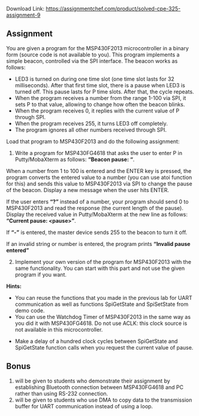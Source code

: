 Download Link: https://assignmentchef.com/product/solved-cpe-325-assignment-9
<br>
<h2>Assignment</h2>

You are given a program for the MSP430F2013 microcontroller in a binary form (source code is not available to you). This program implements a simple beacon, controlled via the SPI interface. The beacon works as follows:

<ul>

 <li>LED3 is turned on during one time slot (one time slot lasts for 32 milliseconds). After that first time slot, there is a pause when LED3 is turned off. This pause lasts for P time slots. After that, the cycle repeats.</li>

 <li>When the program receives a number from the range 1-100 via SPI, it sets P to that value, allowing to change how often the beacon blinks.</li>

 <li>When the program receives 0, it replies with the current value of P through SPI.</li>

 <li>When the program receives 255, it turns LED3 off completely.</li>

 <li>The program ignores all other numbers received through SPI.</li>

</ul>




Load that program to MSP430F2013 and do the following assignment:

<ol>

 <li>Write a program for MSP430FG4618 that asks the user to enter P in Putty/MobaXterm as follows: <strong>“Beacon pause: “</strong>.</li>

</ol>

When a number from 1 to 100 is entered and the ENTER key is pressed, the program converts the entered value to a number (you can use atoi function for this) and sends this value to MSP430F2013 via SPI to change the pause of the beacon. Display a new message when the user hits ENTER.

If the user enters <strong>“?”</strong> instead of a number, your program should send 0 to MSP430F2013 and read the response (the current length of the pause). Display the received value in Putty/MobaXterm at the new line as follows: <strong>“Current pause: &lt;pause&gt;”</strong>.

If <strong>“-”</strong> is entered, the master device sends 255 to the beacon to turn it off.

If an invalid string or number is entered, the program prints <strong>“Invalid pause entered”</strong>

<ol start="2">

 <li>Implement your own version of the program for MSP430F2013 with the same functionality. You can start with this part and not use the given program if you want.</li>

</ol>




<strong>Hints:</strong>

<ul>

 <li>You can reuse the functions that you made in the previous lab for UART communication as well as functions SpiGetState and SpiSetState from demo code.</li>

 <li>You can use the Watchdog Timer of MSP430F2013 in the same way as you did it with MSP430FG4618. Do not use ACLK: this clock source is not available in this microcontroller.</li>

</ul>




<ul>

 <li>Make a delay of a hundred clock cycles between SpiGetState and SpiGetState function calls when you request the current value of pause.</li>

</ul>

<h2>Bonus</h2>

<ol>

 <li> will be given to students who demonstrate their assignment by establishing Bluetooth connection between MSP430FG4618 and PC rather than using RS-232 connection.</li>

 <li> will be given to students who use DMA to copy data to the transmission buffer for UART communication instead of using a loop.</li>

</ol>


